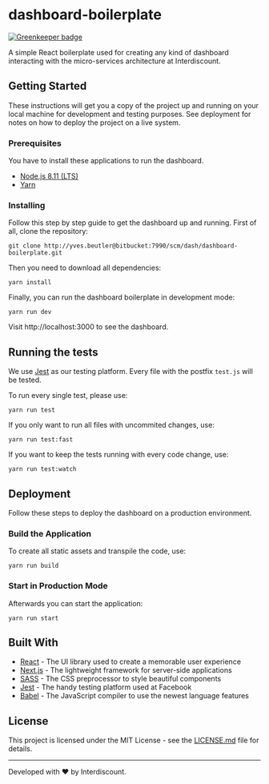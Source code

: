 # dashboard-boilerplate

[![Greenkeeper badge](https://badges.greenkeeper.io/drw89/test-domi.svg)](https://greenkeeper.io/)

A simple React boilerplate used for creating any kind of dashboard interacting with the micro-services architecture at Interdiscount.

## Getting Started

These instructions will get you a copy of the project up and running on your local machine for development and testing purposes. See deployment for notes on how to deploy the project on a live system.

### Prerequisites

You have to install these applications to run the dashboard.

- [Node.js 8.11 (LTS)](https://nodejs.org/en/)
- [Yarn](https://yarnpkg.com/lang/en/)

### Installing

Follow this step by step guide to get the dashboard up and running. First of all, clone the repository:
```
git clone http://yves.beutler@bitbucket:7990/scm/dash/dashboard-boilerplate.git
```

Then you need to download all dependencies:
```
yarn install
```

Finally, you can run the dashboard boilerplate in development mode:
```
yarn run dev
```

Visit http://localhost:3000 to see the dashboard.

## Running the tests

We use [Jest](https://jestjs.io/en/) as our testing platform. Every file with the postfix `test.js` will be tested.

To run every single test, please use:
```
yarn run test
```

If you only want to run all files with uncommited changes, use:
```
yarn run test:fast
```

If you want to keep the tests running with every code change, use:
```
yarn run test:watch
```

## Deployment

Follow these steps to deploy the dashboard on a production environment.

### Build the Application

To create all static assets and transpile the code, use:
```
yarn run build
```

### Start in Production Mode

Afterwards you can start the application:
```
yarn run start
```

## Built With

* [React](https://reactjs.org) - The UI library used to create a memorable user experience
* [Next.js](https://nextjs.org) - The lightweight framework for server-side applications
* [SASS](https://sass-lang.com) - The CSS preprocessor to style beautiful components
* [Jest](https://jestjs.io/en) - The handy testing platform used at Facebook
* [Babel](https://babeljs.io/) - The JavaScript compiler to use the newest language features

## License

This project is licensed under the MIT License - see the [LICENSE.md](LICENSE.md) file for details.


---
Developed with &hearts; by Interdiscount.